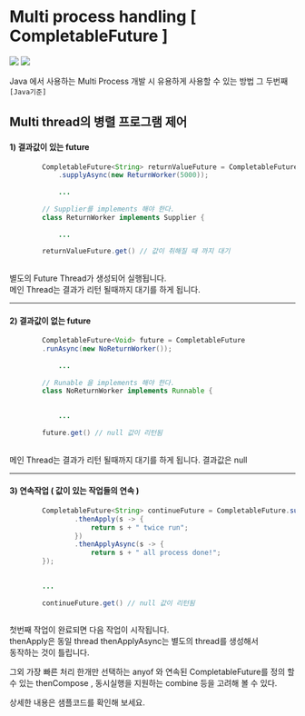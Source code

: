 # Multi process handling [ CompletableFuture ]
![](https://img.shields.io/badge/Java-1.8%20version-brightgreen) ![](https://img.shields.io/badge/ConuntDownLatch-java.util.concurrent-orange)

Java 에서 사용하는 Multi Process 개발 시 유용하게 사용할 수 있는 방법 그 두번째 ` [Java기준] `

## Multi thread의 병렬 프로그램 제어

#### 1) 결과값이 있는 future

``` java
        CompletableFuture<String> returnValueFuture = CompletableFuture
            .supplyAsync(new ReturnWorker(5000));
            
            ...
            
        // Supplier를 implements 해야 한다.    
        class ReturnWorker implements Supplier {
        
            ...
        
        returnValueFuture.get() // 값이 취해질 때 까지 대기   
           
```
별도의 Future Thread가 생성되어 실행됩니다.  
메인 Thread는 결과가 리턴 될때까지 대기를 하게 됩니다.

---

#### 2) 결과값이 없는 future

``` java
        CompletableFuture<Void> future = CompletableFuture
        .runAsync(new NoReturnWorker());
            
            ...
            
        // Runable 을 implements 해야 한다.    
        class NoReturnWorker implements Runnable {

        
            ...
        
        future.get() // null 값이 리턴됨   
           
```
메인 Thread는 결과가 리턴 될때까지 대기를 하게 됩니다.
결과값은 null

---

#### 3) 연속작업 ( 값이 있는 작업들의 연속 )

``` java
        CompletableFuture<String> continueFuture = CompletableFuture.supplyAsync(new ReturnWorker(1500))
                .thenApply(s -> {
                    return s + " twice run";
                })
                .thenApplyAsync(s -> {
                    return s + " all process done!";
        });

        
        ...
        
        continueFuture.get() // null 값이 리턴됨   
           
```


첫번째 작업이 완료되면 다음 작업이 시작됩니다.  
thenApply은 동일 thread thenApplyAsync는 별도의 thread를 생성해서  
동작하는 것이 틀립니다.

그외 가장 빠른 처리 한개만 선택하는 anyof 와 연속된 CompletableFuture를 
정의 할수 있는 thenCompose , 동시실행을 지원하는 combine 등을 고려해 볼 수 있다.

상세한 내용은 샘플코드를 확인해 보세요.
